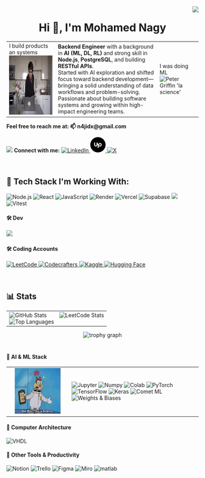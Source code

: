 <img align="right" src="https://visitor-badge.laobi.icu/badge?page_id=mohamednaji7.mohamednaji7&" />


<h1 align="center">Hi 👋, I'm Mohamed Nagy</h1>




  
<table>
  <tr>
    <td>
      I build products an systems
      <img src="assets/lgtm-looks-good-to-me.gif" width="185" height="155" alt="LGTM code review" />
    </td>
    <td>
      <strong>Backend Engineer</strong> with a background in <strong>AI (ML, DL, RL)</strong> and strong skill in 
      <strong>Node.js</strong>, <strong>PostgreSQL</strong>, and building <strong>RESTful APIs</strong>.<br />
      Started with AI exploration and shifted focus toward backend development—bringing a solid understanding of 
      data workflows and problem-solving.<br />
      Passionate about building software systems and growing within high-impact engineering teams.
    </td>
    <td>
      I was doing ML
      <img src="assets/la-science.gif" width="175" height="145" alt="Peter Griffin 'la science'" />  
    
  </td>
  </tr>
</table>




<p align="left">
  <span><strong>Feel free to reach me at:  📫  n4jidx@gmail.com  </strong></span>  
   
  <img src="https://tenor.com/view/bitcoin-call-call-me-call-me-sticker-call-me-sticker-design-gif-12054832765632269546.gif" width="25" highet="25"> **Connect with me:**    <a href="https://www.linkedin.com/in/mohamed-naji/" target="_blank">
    <img src="https://linkedin.com/favicon.ico" alt="LinkedIn" height="40px" width="40px" />
  </a>
  <a href="https://www.upwork.com/freelancers/~01e69dc586f1332a26" target="_blank">
    <img src="assets/upwork_icon.png" alt="Upwork" height="40px" width="40px" />
  </a>
  <a href="https://x.com/DxN4ji" target="_blank">
    <img src="https://x.com/favicon.ico" alt="X" height="40px" width="40px" />
  </a>
</p>

<br />

## 🚀 Tech Stack I'm Working With:

<p>
  <img alt="Node.js" src="https://img.shields.io/badge/Node.js-43853D?style=for-the-badge&logo=node.js&logoColor=white" />
  <img alt="React" src="https://img.shields.io/badge/React-20232A?style=for-the-badge&logo=react&logoColor=white" />
  <img alt="JavaScript" src="https://img.shields.io/badge/JavaScript-323330?style=for-the-badge&logo=javascript&logoColor=F7DF1E" />
  <img alt="Render" src="https://img.shields.io/badge/Render-46E3B7?style=for-the-badge&logo=render&logoColor=black" />
  <img alt="Vercel" src="https://img.shields.io/badge/Vercel-000000?style=for-the-badge&logo=vercel&logoColor=white" />
  <img alt="Supabase" src="https://img.shields.io/badge/Supabase-181818?style=for-the-badge&logo=supabase&logoColor=white" />
  <img src="https://go-skill-icons.vercel.app/api/icons?i=express,typescript,vite,npm,postgresql" height="40"/> 
  <img alt="Vitest" src="https://img.shields.io/badge/Vitest-%236E9F18?style=for-the-badge&logo=Vitest&logoColor=%23fcd703" />

</p>



#### 🛠️ Dev 

<p> 
  <img src="https://skillicons.dev/icons?i=git,vscode,bash,ubuntu,java,python" height="40" />
</p>


#### 🛠️ Coding Accounts

<p>
  <!-- LeetCode -->
  <a href="https://leetcode.com/u/mohamed-nagy/" target="_blank">
    <img src="https://leetcode.com/favicon.ico" alt="LeetCode" height="30px" width="30px" />
  </a>
  <!-- Codecrafters -->
  <a href="https://app.codecrafters.io/users/mohamednaji7" target="_blank">
    <img src="https://codecrafters.io/favicon.ico" alt="Codecrafters" height="30px" width="30px" />
  </a>
  <!-- Kaggle -->
  <a href="https://www.kaggle.com/mohamedahmednaji" target="_blank">
    <img src="https://kaggle.com/favicon.ico" alt="Kaggle" height="30px" width="30px" />
  </a>
  <!-- Hugging Face -->
  <a href="https://huggingface.co/n4jiDX" target="_blank">
    <img src="https://huggingface.co/favicon.ico" alt="Hugging Face" height="30px" width="30px" />
  </a>
</p>  


<br />


## 📊 Stats

<table>
  <tr>
    <td valign="top" width="50%">
      <img src="https://github-readme-stats.vercel.app/api?username=mohamednaji7&hide_title=True&hide_rank=false&show_icons=true&include_all_commits=false&count_private=true&disable_animations=false&show=reviews,prs_merged,issues&theme=github_dark&locale=en&hide_border=true&order=1" alt="GitHub Stats" /><br>
      <img src="https://github-readme-stats.vercel.app/api/top-langs?username=mohamednaji7&locale=en&hide_title=false&layout=compact&card_width=320&langs_count=5&theme=blue-green&hide_border=true&order=2" alt="Top Languages" />
    </td>
    <td valign="top" width="50%">
      <img src="https://leetcard.jacoblin.cool/mohamed-nagy?theme=dark&font=Scada&ext=activity" alt="LeetCode Stats" />
    </td>
  </tr>
</table>





<div align="center">
  <img src="https://github-profile-trophy.vercel.app?username=mohamednaji7&theme=dracula&column=8&row=1&margin-w=8&margin-h=15&no-bg=true&no-frame=true&order=4" height="150" alt="trophy graph"  />

</div>  


<!-- <img src="https://github-profile-summary-cards.vercel.app/api/cards/profile-details?username=mohamednaji7&theme=default" /> -->

# 


#### 🤖 AI & ML Stack

<table>
  <tr>
    <td align="center" width="150px">
      <img src="assets/see-this-this-is-science.gif" width="120" height="120" /> 
    </td>
    <td>
      <p>
        <img alt="Jupyter" src="https://img.shields.io/badge/Jupyter-F37626?style=for-the-badge&logo=jupyter&logoColor=white" />
        <img alt="Numpy" src="https://img.shields.io/badge/Numpy-777BB4?style=for-the-badge&logo=numpy&logoColor=white" />
        <img alt="Colab" src="https://img.shields.io/badge/Colab-F9AB00?style=for-the-badge&logo=googlecolab&color=525252" />
        <img alt="PyTorch" src="https://img.shields.io/badge/PyTorch-EE4C2C?style=for-the-badge&logo=pytorch&logoColor=white" />
        <img alt="TensorFlow" src="https://img.shields.io/badge/TensorFlow-FF6F00?style=for-the-badge&logo=tensorflow&logoColor=white" />
        <img alt="Keras" src="https://img.shields.io/badge/Keras-FF0000?style=for-the-badge&logo=keras&logoColor=white" />
        <img alt="Comet ML" src="https://custom-icon-badges.demolab.com/badge/comet%20ml-262c3e?style=for-the-badge&logo=logo_comet_ml&logoColor=black" />
        <img alt="Weights & Biases" src="https://img.shields.io/badge/Weights_&_Biases-FFBE00?style=for-the-badge&logo=WeightsAndBiases&logoColor=white" />
      </p>
    </td>
  </tr>
</table>

#### 🧠 Computer Architecture

  <img alt="VHDL" src="https://img.shields.io/badge/VHDL-9E1B32?style=for-the-badge&logoColor=white" />


#### 🧰 Other Tools & Productivity

<p>
  <img alt="Notion" src="https://img.shields.io/badge/Notion-000000?style=for-the-badge&logo=notion&logoColor=white" />
  <img alt="Trello" src="https://img.shields.io/badge/Trello-0052CC?style=for-the-badge&logo=trello&logoColor=white" />
  <img alt="Figma" src="https://img.shields.io/badge/Figma-F24E1E?style=for-the-badge&logo=figma&logoColor=white" />
  <img alt="Miro" src="https://img.shields.io/badge/Miro-F7C922?style=for-the-badge&logo=Miro&logoColor=050036" />
  <img src="https://upload.wikimedia.org/wikipedia/commons/2/21/Matlab_Logo.png" alt="matlab" width="30" height="30"/> </a> <a href="https://opencv.org/" target="_blank" rel="noreferrer">
</p>